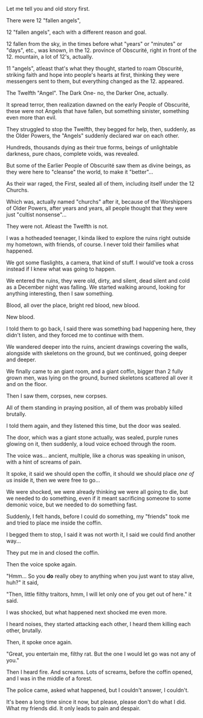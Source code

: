Let me tell you and old story first.

There were 12 "fallen angels",

12 "fallen angels", each with a different reason and goal.

12 fallen from the sky, in the times before what "years" or "minutes" or "days", etc., was known, in the 12. province of Obscurité, right in front of the 12. mountain, a lot of 12's, actually.

11 "angels", atleast that's what they thought, started to roam Obscurité, striking faith and hope into people's hearts at first, thinking they were messengers sent to them, but everything changed as the 12. appeared.

The Twelfth "Angel". The Dark One- no, the Darker One, actually.

It spread terror, then realization dawned on the early People of Obscurité, these were not Angels that have fallen, but something sinister, something even more than evil.

They struggled to stop the Twelfth, they begged for help, then, suddenly, as the Older Powers, the "Angels" suddenly declared war on each other.

Hundreds, thousands dying as their true forms, beings of unlightable darkness, pure chaos, complete voids, was revealed.

But some of the Earlier People of Obscurité saw them as divine beings, as they were here to "cleanse" the world, to make it "better"...

As their war raged, the First, sealed all of them, including itself under the 12 Churchs.

Which was, actually named "churchs" after it, because of the Worshippers of Older Powers, after years and years, all people thought that they were just "cultist nonsense"...

They were not. Atleast the Twelfth is not.

I was a hotheaded teenager, I kinda liked to explore the ruins right outside my hometown, with friends, of course. I never told their families what happened.

We got some flaslights, a camera, that kind of stuff. I would've took a cross instead if I knew what was going to happen.

We entered the ruins, they were old, dirty, and silent, dead silent and cold as a December night was falling. We started walking around, looking for anything interesting, then I saw something.

Blood, all over the place, bright red blood, new blood.

New blood.

I told them to go back, I said there was something bad happening here, they didn't listen, and they forced me to continue with them.

We wandered deeper into the ruins, ancient drawings covering the walls, alongside with skeletons on the ground, but we continued, going deeper and deeper.

We finally came to an giant room, and a giant coffin, bigger than 2 fully grown men, was lying on the ground, burned skeletons scattered all over it and on the floor.

Then I saw them, corpses, new corpses.

All of them standing in praying position, all of them was probably killed brutally.

I told them again, and they listened this time, but the door was sealed.

The door, which was a giant stone actually, was sealed, purple runes glowing on it, then suddenly, a loud voice echoed through the room.

The voice was... ancient, multiple, like a chorus was speaking in unison, with a hint of screams of pain.

It spoke, it said we should open the coffin, it should we should place *one of us* inside it, then we were free to go...

We were shocked, we were already thinking we were all going to die, but we needed to do something, even if it meant sacrificing someone to some demonic voice, but we needed to do something fast.

Suddenly, I felt hands, before I could do something, my "friends" took me and tried to place me inside the coffin.

I begged them to stop, I said it was not worth it, I said we could find another way...

They put me in and closed the coffin.

Then the voice spoke again.

"Hmm... So you **do** really obey to anything when you just want to stay alive, huh?" it said,

"Then, little filthy traitors, hmm, I will let only one of you get out of here." it said.

I was shocked, but what happened next shocked me even more.

I heard noises, they started attacking each other, I heard them killing each other, brutally.

Then, it spoke once again.

"Great, you entertain me, filthy rat. But the one I would let go was not any of you."

Then I heard fire. And screams. Lots of screams, before the coffin opened, and I was in the middle of a forest.

The police came, asked what happened, but I couldn't answer, I couldn't.

It's been a long time since it now, but please, please don't do what I did. What my friends did. It only leads to pain and despair.